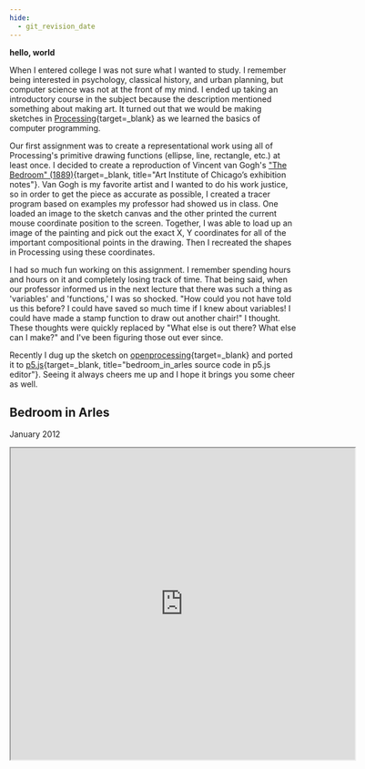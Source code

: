 ```yaml
---
hide:
  - git_revision_date
---
```

**hello, world**

When I entered college I was not sure what I wanted to study.  I remember being interested in psychology, classical history, and urban planning, but computer science was not at the front of my mind.  I ended up taking an introductory course in the subject because the description mentioned something about making art.  It turned out that we would be making sketches in [Processing](https://processing.org/){target=_blank} as we learned the basics of computer programming.  

Our first assignment was to create a representational work using all of Processing's primitive drawing functions (ellipse, line, rectangle, etc.) at least once.  I decided to create a reproduction of Vincent van Gogh's ["The Bedroom" (1889)](https://www.artic.edu/exhibitions/1865/van-gogh-s-bedrooms){target=_blank, title="Art Institute of Chicago’s exhibition notes"}.  Van Gogh is my favorite artist and I wanted to do his work justice, so in order to get the piece as accurate as possible, I created a tracer program based on examples my professor had showed us in class.  One loaded an image to the sketch canvas and the other printed the current mouse coordinate position to the screen.  Together, I was able to load up an image of the painting and pick out the exact X, Y coordinates for all of the important compositional points in the drawing.  Then I recreated the shapes in Processing using these coordinates.  

I had so much fun working on this assignment.  I remember spending hours and hours on it and completely losing track of time.  That being said, when our professor informed us in the next lecture that there was such a thing as 'variables' and 'functions,' I was so shocked.  "How could you not have told us this before?  I could have saved so much time if I knew about variables!  I could have made a stamp function to draw out another chair!" I thought.  These thoughts were quickly replaced by "What else is out there?  What else can I make?" and I've been figuring those out ever since.

Recently I dug up the sketch on [openprocessing](https://openprocessing.org/){target=_blank} and ported it to [p5.js](https://editor.p5js.org/ntno/sketches/3iI1Sa6Wr){target=_blank, title="bedroom_in_arles source code in p5.js editor"}.  Seeing it always cheers me up and I hope it brings you some cheer as well. 
<br>


## Bedroom in Arles  
January 2012  


<iframe width="605" height="548" src="https://preview.p5js.org/ntno/embed/3iI1Sa6Wr"></iframe>